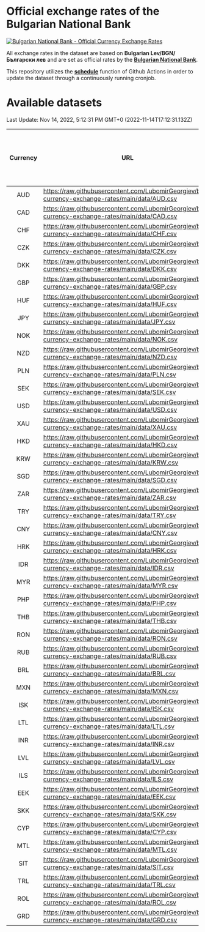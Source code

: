 # Official exchange rates of the Bulgarian National Bank

[![Bulgarian National Bank - Official Currency Exchange Rates](https://github.com/LubomirGeorgiev/bnb-currency-exchange-rates/actions/workflows/update-rates.yml/badge.svg?branch=main)](https://github.com/LubomirGeorgiev/bnb-currency-exchange-rates/actions/workflows/update-rates.yml)

All exchange rates in the dataset are based on **Bulgarian Lev/BGN/Български лев** and are set as official rates by the [**Bulgarian National Bank**](https://www.bnb.bg/Statistics/StExternalSector/StExchangeRates/StERForeignCurrencies/index.htm?toLang=_EN).

This repository utilizes the [**schedule**](https://docs.github.com/en/actions/reference/events-that-trigger-workflows) function of Github Actions in order to update the dataset through a continuously running cronjob.

# Available datasets

<!-- START LINKS (DO NOT EVER FU*ING DELETE THIS COMMENT FOR THE LOVE OF YOUR LIFE!!! IF YOU ARE CURIOS HOW IT WORKS, YOU CAN HAVE A LOOK AT ./src/updateReadme.ts) -->

Last Update: Nov 14, 2022, 5:12:31 PM GMT+0 (2022-11-14T17:12:31.132Z)

| Currency | URL                                                                                             | Number of records | Number of missing days that were filled in |
| :------: | ----------------------------------------------------------------------------------------------- | :---------------: | :----------------------------------------: |
|   AUD    | https://raw.githubusercontent.com/LubomirGeorgiev/bnb-currency-exchange-rates/main/data/AUD.csv |       8304        |                    2556                    |
|   CAD    | https://raw.githubusercontent.com/LubomirGeorgiev/bnb-currency-exchange-rates/main/data/CAD.csv |       8304        |                    2556                    |
|   CHF    | https://raw.githubusercontent.com/LubomirGeorgiev/bnb-currency-exchange-rates/main/data/CHF.csv |       8304        |                    2556                    |
|   CZK    | https://raw.githubusercontent.com/LubomirGeorgiev/bnb-currency-exchange-rates/main/data/CZK.csv |       8304        |                    2556                    |
|   DKK    | https://raw.githubusercontent.com/LubomirGeorgiev/bnb-currency-exchange-rates/main/data/DKK.csv |       8304        |                    2556                    |
|   GBP    | https://raw.githubusercontent.com/LubomirGeorgiev/bnb-currency-exchange-rates/main/data/GBP.csv |       8304        |                    2556                    |
|   HUF    | https://raw.githubusercontent.com/LubomirGeorgiev/bnb-currency-exchange-rates/main/data/HUF.csv |       8304        |                    2556                    |
|   JPY    | https://raw.githubusercontent.com/LubomirGeorgiev/bnb-currency-exchange-rates/main/data/JPY.csv |       8304        |                    2556                    |
|   NOK    | https://raw.githubusercontent.com/LubomirGeorgiev/bnb-currency-exchange-rates/main/data/NOK.csv |       8304        |                    2556                    |
|   NZD    | https://raw.githubusercontent.com/LubomirGeorgiev/bnb-currency-exchange-rates/main/data/NZD.csv |       8304        |                    2556                    |
|   PLN    | https://raw.githubusercontent.com/LubomirGeorgiev/bnb-currency-exchange-rates/main/data/PLN.csv |       8304        |                    2556                    |
|   SEK    | https://raw.githubusercontent.com/LubomirGeorgiev/bnb-currency-exchange-rates/main/data/SEK.csv |       8304        |                    2556                    |
|   USD    | https://raw.githubusercontent.com/LubomirGeorgiev/bnb-currency-exchange-rates/main/data/USD.csv |       8304        |                    2556                    |
|   XAU    | https://raw.githubusercontent.com/LubomirGeorgiev/bnb-currency-exchange-rates/main/data/XAU.csv |       8303        |                    2557                    |
|   HKD    | https://raw.githubusercontent.com/LubomirGeorgiev/bnb-currency-exchange-rates/main/data/HKD.csv |       8002        |                    2465                    |
|   KRW    | https://raw.githubusercontent.com/LubomirGeorgiev/bnb-currency-exchange-rates/main/data/KRW.csv |       8002        |                    2465                    |
|   SGD    | https://raw.githubusercontent.com/LubomirGeorgiev/bnb-currency-exchange-rates/main/data/SGD.csv |       8002        |                    2465                    |
|   ZAR    | https://raw.githubusercontent.com/LubomirGeorgiev/bnb-currency-exchange-rates/main/data/ZAR.csv |       8002        |                    2465                    |
|   TRY    | https://raw.githubusercontent.com/LubomirGeorgiev/bnb-currency-exchange-rates/main/data/TRY.csv |       6492        |                    2003                    |
|   CNY    | https://raw.githubusercontent.com/LubomirGeorgiev/bnb-currency-exchange-rates/main/data/CNY.csv |       6372        |                    1967                    |
|   HRK    | https://raw.githubusercontent.com/LubomirGeorgiev/bnb-currency-exchange-rates/main/data/HRK.csv |       6372        |                    1967                    |
|   IDR    | https://raw.githubusercontent.com/LubomirGeorgiev/bnb-currency-exchange-rates/main/data/IDR.csv |       6372        |                    1967                    |
|   MYR    | https://raw.githubusercontent.com/LubomirGeorgiev/bnb-currency-exchange-rates/main/data/MYR.csv |       6372        |                    1967                    |
|   PHP    | https://raw.githubusercontent.com/LubomirGeorgiev/bnb-currency-exchange-rates/main/data/PHP.csv |       6372        |                    1967                    |
|   THB    | https://raw.githubusercontent.com/LubomirGeorgiev/bnb-currency-exchange-rates/main/data/THB.csv |       6372        |                    1967                    |
|   RON    | https://raw.githubusercontent.com/LubomirGeorgiev/bnb-currency-exchange-rates/main/data/RON.csv |       6313        |                    1949                    |
|   RUB    | https://raw.githubusercontent.com/LubomirGeorgiev/bnb-currency-exchange-rates/main/data/RUB.csv |       6116        |                    1887                    |
|   BRL    | https://raw.githubusercontent.com/LubomirGeorgiev/bnb-currency-exchange-rates/main/data/BRL.csv |       5400        |                    1668                    |
|   MXN    | https://raw.githubusercontent.com/LubomirGeorgiev/bnb-currency-exchange-rates/main/data/MXN.csv |       5400        |                    1668                    |
|   ISK    | https://raw.githubusercontent.com/LubomirGeorgiev/bnb-currency-exchange-rates/main/data/ISK.csv |       5307        |                    1637                    |
|   LTL    | https://raw.githubusercontent.com/LubomirGeorgiev/bnb-currency-exchange-rates/main/data/LTL.csv |       5138        |                    1567                    |
|   INR    | https://raw.githubusercontent.com/LubomirGeorgiev/bnb-currency-exchange-rates/main/data/INR.csv |       5033        |                    1554                    |
|   LVL    | https://raw.githubusercontent.com/LubomirGeorgiev/bnb-currency-exchange-rates/main/data/LVL.csv |       4778        |                    1458                    |
|   ILS    | https://raw.githubusercontent.com/LubomirGeorgiev/bnb-currency-exchange-rates/main/data/ILS.csv |       4311        |                    1337                    |
|   EEK    | https://raw.githubusercontent.com/LubomirGeorgiev/bnb-currency-exchange-rates/main/data/EEK.csv |       3990        |                    1216                    |
|   SKK    | https://raw.githubusercontent.com/LubomirGeorgiev/bnb-currency-exchange-rates/main/data/SKK.csv |       2964        |                    906                     |
|   CYP    | https://raw.githubusercontent.com/LubomirGeorgiev/bnb-currency-exchange-rates/main/data/CYP.csv |       2900        |                    884                     |
|   MTL    | https://raw.githubusercontent.com/LubomirGeorgiev/bnb-currency-exchange-rates/main/data/MTL.csv |       2598        |                    793                     |
|   SIT    | https://raw.githubusercontent.com/LubomirGeorgiev/bnb-currency-exchange-rates/main/data/SIT.csv |       2536        |                    772                     |
|   TRL    | https://raw.githubusercontent.com/LubomirGeorgiev/bnb-currency-exchange-rates/main/data/TRL.csv |       1810        |                    551                     |
|   ROL    | https://raw.githubusercontent.com/LubomirGeorgiev/bnb-currency-exchange-rates/main/data/ROL.csv |       1689        |                    516                     |
|   GRD    | https://raw.githubusercontent.com/LubomirGeorgiev/bnb-currency-exchange-rates/main/data/GRD.csv |        361        |                    109                     |

<!-- END LINKS (DO NOT EVER FU*ING DELETE THIS COMMENT FOR THE LOVE OF YOUR LIFE!!! IF YOU ARE CURIOS HOW IT WORKS, YOU CAN HAVE A LOOK AT ./src/updateReadme.ts) -->
